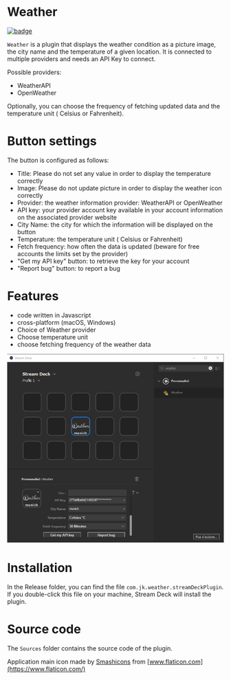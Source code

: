 
# Weather

[![badge](https://img.shields.io/endpoint?url=https://gist.githubusercontent.com/JaouherK/a489177df4f24946281bdc1b21524b13/raw/62c6d31dc218a9c26d4dbe62c430bf46914bf6a3/weatherMetaData.json)](https://github.com/JaouherK/streamDeck-weatherPlugin/releases/tag/v2.1.1)

`Weather` is a plugin that displays the weather condition as a picture image, the city name and the temperature of a given location. It is connected to multiple providers and needs an API Key to connect.

Possible providers:

- WeatherAPI
- OpenWeather

Optionally, you can choose the frequency of fetching updated data and the temperature unit ( Celsius or Fahrenheit).

# Button settings

The button is configured as follows:

- Title: Please do not set any value in order to display the temperature correctly
- Image: Please do not update picture in order to display the weather icon correctly
- Provider: the weather information provider: WeatherAPI or OpenWeather
- API key: your provider account key available in your account information on the associated provider website
- City Name: the city for which the information will be displayed on the button
- Temperature: the temperature unit ( Celsius or Fahrenheit)
- Fetch frequency: how often the data is updated (beware for free accounts the limits set by the provider)
- "Get my API key" button: to retrieve the key for your account
- "Report bug" button: to report a bug

# Features

- code written in Javascript
- cross-platform (macOS, Windows)
- Choice of Weather provider
- Choose temperature unit
- choose fetching frequency of the weather data

![screen](screenshot.png)

# Installation

In the Release folder, you can find the file `com.jk.weather.streamDeckPlugin`. If you double-click this file on your machine, Stream Deck will install the plugin.

# Source code

The `Sources` folder contains the source code of the plugin.

Application main icon made by [Smashicons](https://www.flaticon.com/authors/smashicons) from [www.flaticon.com](https://www.flaticon.com/)
